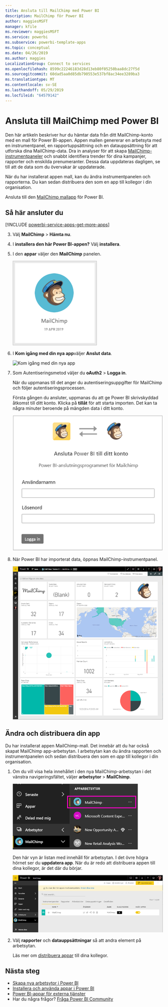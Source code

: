 ```yaml
---
title: Ansluta till MailChimp med Power BI
description: MailChimp för Power BI
author: maggiesMSFT
manager: kfile
ms.reviewer: maggiesMSFT
ms.service: powerbi
ms.subservice: powerbi-template-apps
ms.topic: conceptual
ms.date: 04/26/2019
ms.author: maggies
LocalizationGroup: Connect to services
ms.openlocfilehash: 8599c22246183d28d13eb80f05250baa8dc27f5d
ms.sourcegitcommit: 60dad5aa0d85db790553e537bf8ac34ee3289ba3
ms.translationtype: MT
ms.contentlocale: sv-SE
ms.lasthandoff: 05/29/2019
ms.locfileid: "64579142"
---
```

# <a name="connect-to-mailchimp-with-power-bi"></a>Ansluta till MailChimp med Power BI
Den här artikeln beskriver hur du hämtar data från ditt MailChimp-konto med en mall för Power BI-appen. Appen mallen genererar en arbetsyta med en instrumentpanel, en rapportuppsättning och en datauppsättning för att utforska dina MailChimp-data. Dra in analyser för att skapa [MailChimp-instrumentpaneler](https://powerbi.microsoft.com/integrations/mailchimp) och snabbt identifiera trender för dina kampanjer, rapporter och enskilda prenumeranter. Dessa data uppdateras dagligen, se till att de data som du övervakar är uppdaterade.

När du har installerat appen mall, kan du ändra instrumentpanelen och rapporterna. Du kan sedan distribuera den som en app till kollegor i din organisation.

Ansluta till den [MailChimp mallapp](https://app.powerbi.com/getdata/services/mailchimp) för Power BI.

## <a name="how-to-connect"></a>Så här ansluter du

[!INCLUDE [powerbi-service-apps-get-more-apps](./includes/powerbi-service-apps-get-more-apps.md)]

3. Välj **MailChimp** \> **Hämta nu**.
4. I **installera den här Power BI-appen?** Välj **installera**.
4. I den **appar** väljer den **MailChimp** panelen.

    ![Power BI MailChimp app tile](media/service-connect-to-mailchimp/power-bi-connect-mailchimp.png)

6. I **Kom igång med din nya app**väljer **Anslut data**.

    ![Kom igång med din nya app](media/service-tutorial-connect-to-github/power-bi-github-app-tutorial-connect-data.png)

1. Som Autentiseringsmetod väljer du **oAuth2** \> **Logga in**.
   
    När du uppmanas till det anger du autentiseringsuppgifter för MailChimp och följer autentiseringsprocessen.
   
    Första gången du ansluter, uppmanas du att ge Power BI skrivskyddad åtkomst till ditt konto. Klicka på **tillåt** för att starta importen. Det kan ta några minuter beroende på mängden data i ditt konto.
   
    ![Power BI-anslutningsprogrammet för MailChimp](media/service-connect-to-mailchimp/allow.png)

5. När Power BI har importerat data, öppnas MailChimp-instrumentpanel.
   
    ![Power BI MailChimp dashboard](media/service-connect-to-mailchimp/power-bi-mailchimp-dashboard.png)

## <a name="modify-and-distribute-your-app"></a>Ändra och distribuera din app

Du har installerat appen MailChimp-mall. Det innebär att du har också skapat MailChimp app-arbetsytan. I arbetsytan kan du ändra rapporten och instrumentpanelen och sedan distribuera den som en *app* till kollegor i din organisation. 

1. Om du vill visa hela innehållet i den nya MailChimp-arbetsytan i det vänstra navigeringsfältet, väljer **arbetsytor** > **MailChimp**. 

    ![MailChimp-arbetsyta i det vänstra navigeringsfönstret](media/service-connect-to-mailchimp/power-bi-mailchimp-left-nav.png)

    Den här vyn är listan med innehåll för arbetsytan. I det övre högra hörnet ser du **uppdatera app**. När du är redo att distribuera appen till dina kollegor, är det där du börjar.

    ![Innehåll MailChimp-lista](media/service-connect-to-mailchimp/power-bi-mailchimp-content-list.png)

2. Välj **rapporter** och **datauppsättningar** så att andra element på arbetsytan. 

    Läs mer om [distribuera appar](service-create-distribute-apps.md) till dina kollegor.

## <a name="next-steps"></a>Nästa steg

* [Skapa nya arbetsytor i Power BI](service-create-the-new-workspaces.md)
* [Installera och använda appar i Power BI](consumer/end-user-apps.md)
* [Power BI-appar för externa tjänster](service-connect-to-services.md)
* Har du några frågor? [Fråga Power BI Community](http://community.powerbi.com/)

